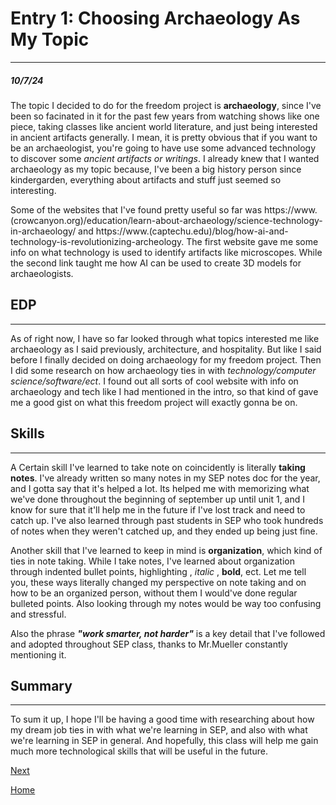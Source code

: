# Entry 1: Choosing Archaeology As My Topic
---
##### 10/7/24

The topic I decided to do for the freedom project is **archaeology**, since I've been so facinated in it for the past few years from watching shows like one piece, taking classes like ancient world literature, and just being interested in ancient artifacts generally. I mean, it is pretty obvious that if you want to be an archaeologist, you're going to have use some advanced technology to discover some _ancient artifacts or writings_. I already knew that I wanted archaeology as my topic because, I've been a big history person since kindergarden, everything about artifacts and stuff just seemed so interesting. 

Some of the websites that I've found pretty useful so far was https://www.(crowcanyon.org)/education/learn-about-archaeology/science-technology-in-archaeology/ and https://www.(captechu.edu)/blog/how-ai-and-technology-is-revolutionizing-archeology. The first website gave me some info on what technology is used to identify artifacts like microscopes. While the second link taught me how AI can be used to create 3D models for archaeologists.

## EDP
---
As of right now, I have so far looked through what topics interested me like archaeology as I said previously, architecture, and hospitality. But like I said before I finally decided on doing archaeology for my freedom project. Then I did some research on how archaeology ties in with _technology/computer science/software/ect_. I found out all sorts of cool website with info on archaeology and tech like I had mentioned in the intro, so that kind of gave me a good gist on what this freedom project will exactly gonna be on.

## Skills
---
A Certain skill I've learned to take note on coincidently is literally **taking notes**. I've already written so many notes in my SEP notes doc for the year, and I gotta say that it's helped a lot. Its helped me with memorizing what we've done throughout the beginning of september up until unit 1, and I know for sure that it'll help me in the future if I've lost track and need to catch up. I've also learned through past students in SEP who took hundreds of notes when they weren't catched up, and they ended up being just fine.

Another skill that I've learned to keep in mind is **organization**, which kind of ties in note taking. While I take notes, I've learned  about organization through indented bullet points, highlighting , _italic_ , **bold**, ect. Let me tell you, these ways literally changed my perspective on note taking and on how to be an organized person, without them I would've done regular bulleted points. Also looking through my notes would be way too confusing and stressful.   

Also the phrase _**"work smarter, not harder"**_ is a key detail that I've followed and adopted throughout SEP class, thanks to Mr.Mueller constantly mentioning it.

## Summary
---
To sum it up, I hope I'll be having a good time with researching about how my dream job ties in with what we're learning in SEP, and also with what we're learning in SEP in general. And hopefully, this class will help me gain much more technological skills that will be useful in the future.




[Next](entry02.md)

[Home](../README.md)
